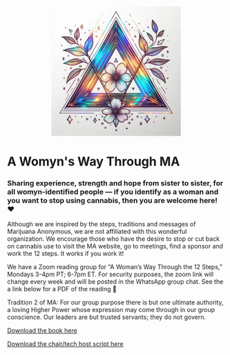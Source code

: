 <p align="center">
  <img src="./recovery_triangle.jpeg" alt="Recovery Triangle" width="300">
</p>

# A Womyn's Way Through MA


### Sharing experience, strength and hope from sister to sister, for all womyn-identified people — if you identify as a woman and you want to stop using cannabis, then you are welcome here! ❤️

Although we are inspired by the steps, traditions and messages of Marijuana Anonymous, we are not affiliated with this wonderful organization. We encourage those who have the desire to stop or cut back on cannabis use to visit the MA website, go to meetings, find a sponsor and work the 12 steps. It works if you work it!  

We have a Zoom reading group for “A Woman’s Way Through the 12 Steps,” Mondays 3-4pm PT; 6-7pm ET. For security purposes, the zoom link will change every week and will be posted in the WhatsApp group chat. See the a link below for a PDF of the reading 🙏

Tradition 2 of MA: For our group purpose there is but one ultimate authority, a loving Higher Power whose expression may come through in our group conscience. Our leaders are but trusted servants; they do not govern.


[Download the book here](./a-womans-way-through-the-twelve-steps.pdf)

[Download the chair/tech host script here](./chair_script.pdf)


